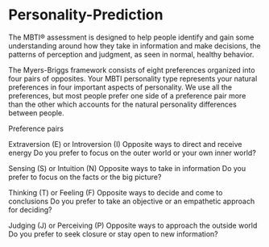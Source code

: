 # Personality-Prediction
The MBTI® assessment is designed to help people identify and gain some understanding around how they take in information and make decisions, the patterns of perception and judgment, as seen in normal, healthy behavior.

The Myers-Briggs framework consists of eight preferences organized into four pairs of opposites. Your MBTI personality type represents your natural preferences in four important aspects of personality. We use all the preferences, but most people prefer one side of a preference pair more than the other which accounts for the natural personality differences between people.

Preference pairs

Extraversion (E) or Introversion (I)
Opposite ways to direct and receive energy
Do you prefer to focus on the outer world or your own inner world?

Sensing (S) or Intuition (N)
Opposite ways to take in information
Do you prefer to focus on the facts or the big picture?

Thinking (T) or Feeling (F)
Opposite ways to decide and come to conclusions
Do you prefer to take an objective or an empathetic approach for deciding?

Judging (J) or Perceiving (P)
Opposite ways to approach the outside world
Do you prefer to seek closure or stay open to new information?
